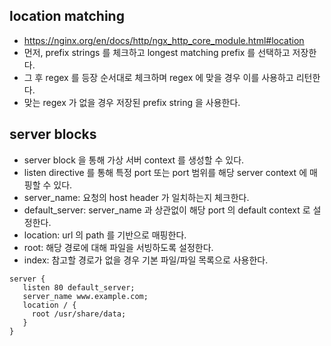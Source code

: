 ## location matching
- https://nginx.org/en/docs/http/ngx_http_core_module.html#location
- 먼저, prefix strings 를 체크하고 longest matching prefix 를 선택하고 저장한다.
- 그 후 regex 를 등장 순서대로 체크하며 regex 에 맞을 경우 이를 사용하고 리턴한다.
- 맞는 regex 가 없을 경우 저장된 prefix string 을 사용한다.

## server blocks
- server block 을 통해 가상 서버 context 를 생성할 수 있다.
- listen directive 를 통해 특정 port 또는 port 범위를 해당 server context 에 매핑할 수 있다.
- server_name: 요청의 host header 가 일치하는지 체크한다.
- default_server: server_name 과 상관없이 해당 port 의 default context 로 설정한다.
- location: url 의 path 를 기반으로 매핑한다.
- root: 해당 경로에 대해 파일을 서빙하도록 설정한다.
- index: 참고할 경로가 없을 경우 기본 파일/파일 목록으로 사용한다.

```
server {
   listen 80 default_server;
   server_name www.example.com;
   location / {
     root /usr/share/data;
   }
}
```
